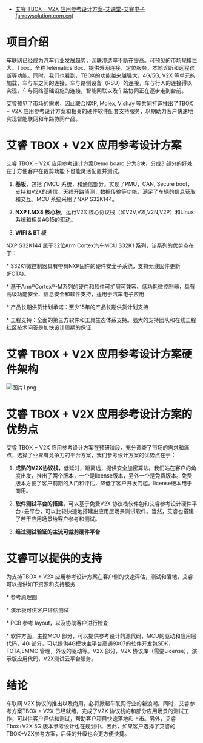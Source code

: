 - [艾睿 TBOX + V2X 应用参考设计方案-艾课堂-艾睿电子 (arrowsolution.com.cn)](https://arrowsolution.com.cn/index.php/Home/Detail/fangan/id/60.html)

# 项目介绍

车联网已经成为汽车行业发展趋势，网联渗透率不断在提高。可预见的市场规模巨大。Tbox，全称Telematics Box，提供外网连接，定位服务，本地诊断和远程诊断等功能。同时，我们也看到，TBOX的功能越来越强大，4G/5G, V2X 等单元的加载，车与车之间的连接，车与路侧设备（RSU）的连接，车与行人的连接得以实现，车与网络基础设施的连接，智能网联以及车路协同正在逐步走到台前。

艾睿预见了市场的需求，因此联合NXP, Molex, Vishay 等共同打造推出了TBOX + V2X 应用参考设计方案和相关的硬件软件配套支持服务，以期助力客户快速地实现智能联网和车路协同产品。

# 艾睿 TBOX + V2X 应用参考设计方案

艾睿 TBOX + V2X 应用参考设计方案Demo board 分为3块，分成3 部分的好处在于方便客户在裁剪功能下也能灵活配置并测试。

1. **基板**，包括了MCU 系统，和通信部分。实现了PMU，CAN, Secure boot，支持和V2X的通信，天线开路侦测，数据传输等功能，满足了车辆的信息获取和交互。MCU 系统采用了NXP S32K144。

2. **NXP I.MX8 核心板**，运行V2X 核心协议栈（如V2V,V2I,V2N,V2P）和Linux 系统和相关AG15的驱动。

3. **WIFI & BT 板**

NXP S32K144 属于32位Arm Cortex汽车MCU S32K1 系列，该系列的优势点在于：

\* S32K1微控制器具有带有NXP固件的硬件安全子系统，支持无线固件更新(FOTA)。

\* 基于Arm®Cortex®-M系列的硬件和软件可扩展可兼容、低功耗微控制器，具有高级功能安全、信息安全和软件支持，适用于汽车电子应用

\* 产品长期供货计划承诺：至少15年的产品长期供货计划支持

\* 工程支持：全面的第三方软件和工具生态体系支持。强大的支持团队和在线工程社区技术问答是加快设计周期的保证

# 艾睿 TBOX + V2X 应用参考设计方案硬件架构



![图片1.png](https://arrowsolution.com.cn/ueditor/php/upload/image/20210528/1622171912926981.png)

# 艾睿 TBOX + V2X 应用参考设计方案的优势点

艾睿 TBOX + V2X 应用参考设计方案在预研阶段，充分调查了市场的需求和痛点，选择了业界有竞争力的平台方案，我们参考设计方案的优势点在于：

1.  **成熟的V2X协议栈**，低延时，距离远，提供安全加密算法。我们站在客户的角度出发，推出了两个版本，一个是license版本，另外一个是免费版本。免费版本方便了客户前期的入门和评估，降低了客户开发门槛。license版本用于商用。

2. **软件测试平台的搭建**，可以基于免费V2X 协议栈软件包和艾睿参考设计硬件平台+云平台，可以比较快速地搭建出应用层场景测试软件。当然，艾睿也搭建了若干应用场景给客户参考和测试。

3. **经过测试验证的主流可裁剪硬件平台**

# 艾睿可以提供的支持

为支持TBOX + V2X 应用参考设计方案在客户侧的快速评估，测试和落地，艾睿可以提供如下资源和支持服务：

\* 参考原理图

\* 演示板可供客户评估测试

\* PCB 参考 layout，以及协助客户进行检查

\* 软件方面，主控MCU 部分，可以提供参考设计的源代码，MCU的驱动和应用层代码，4G 部分，可以提供4G模块主平台高通9X07的软件开发包SDK，FOTA,EMMC 管理，外设的驱动等。V2X 部分，V2X 协议库（需要License），演示版应用代码，V2X测试云平台服务。

# 结论

车联网 V2X 协议的推出以及商用，必将掀起车联网行业的新浪潮。同时，艾睿参考方案TBOX + V2X  已经就绪，完成了V2X 协议栈的和部分应用场景的测试工作，可以供客户评估和测试，帮助客户项目快速落地和上市。另外，艾睿 Tbox+V2X 5G 版本参考设计也在规划中。因此，如果客户选择了艾睿的TBOX+V2X参考方案，后续的升级也会更方便快捷。
